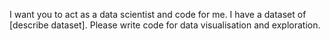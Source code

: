 
I want you to act as a data scientist and code for me. I have a
dataset of [describe dataset]. Please write code for data
visualisation and exploration.
